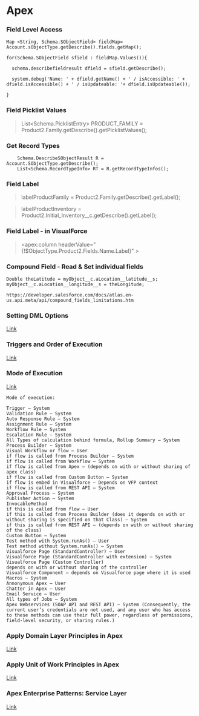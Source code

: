 # Apex

### Field Level Access
```
Map <String, Schema.SObjectField> fieldMap= Account.sObjectType.getDescribe().fields.getMap();

for(Schema.SObjectField sfield : fieldMap.Values()){

  schema.describefieldresult dfield = sfield.getDescribe();
  
  system.debug('Name: ' + dfield.getName() + ' / isAccessible: ' + dfield.isAccessible() + ' / isUpdateable: '+ dfield.isUpdateable());
	
}
```

### Field Picklist Values
> List<Schema.PicklistEntry> PRODUCT_FAMILY = Product2.Family.getDescribe().getPicklistValues();

### Get Record Types
```
	Schema.DescribeSObjectResult R = Account.SObjectType.getDescribe();
	List<Schema.RecordTypeInfo> RT = R.getRecordTypeInfos();
```

### Field Label
> labelProductFamily = Product2.Family.getDescribe().getLabel();

> labelProductInventory = Product2.Initial_Inventory__c.getDescribe().getLabel();

### Field Label - in VisualForce
><apex:column headerValue="{!$ObjectType.Product2.Fields.Name.Label}" >

### Compound Field - Read & Set individual fields
	Double theLatitude = myObject__c.aLocation__latitude__s;
	myObject__c.aLocation__longitude__s = theLongitude;

	https://developer.salesforce.com/docs/atlas.en-us.api.meta/api/compound_fields_limitations.htm

### Setting DML Options
[Link](https://developer.salesforce.com/docs/atlas.en-us.apexcode.meta/apexcode/langCon_apex_dml_database_dmloptions.htm)


### Triggers and Order of Execution
[Link](https://developer.salesforce.com/docs/atlas.en-us.apexcode.meta/apexcode/apex_triggers_order_of_execution.htm)

### Mode of Execution
[Link](https://www.biswajeetsamal.com/blog/system-mode-and-user-mode-in-salesforce/)
```
Mode of execution:

Trigger – System
Validation Rule – System
Auto Response Rule – System
Assignment Rule – System
Workflow Rule – System
Escalation Rule – System
All Types of calculation behind formula, Rollup Summary – System
Process Builder – System
Visual Workflow or flow – User
if flow is called from Process Builder – System
if flow is called from Workflow – System
if flow is called from Apex – (depends on with or without sharing of apex class)
if flow is called from Custom Button – System
if flow is embed in Visualforce – Depends on VFP context
if flow is called from REST API – System
Approval Process – System
Publisher Action – System
InvocableMethod
if this is called from flow – User
if this is called from Process Builder (does it depends on with or without sharing is specified on that Class) – System
if this is called from REST API – (depends on with or without sharing of the class)
Custom Button – System
Test method with System.runAs() – User
Test method without System.runAs() – System
Visualforce Page (StandardController) – User
Visualforce Page (StandardController with extension) – System
Visualforce Page (Custom Controller)
depends on with or without sharing of the controller
Visualforce Component – depends on Visualforce page where it is used
Macros – System
Annonymous Apex – User
Chatter in Apex – User
Email Service – User
All types of Jobs – System
Apex Webservices (SOAP API and REST API) – System (Consequently, the current user’s credentials are not used, and any user who has access to these methods can use their full power, regardless of permissions, field-level security, or sharing rules.)
```

### Apply Domain Layer Principles in Apex
[Link](https://trailhead.salesforce.com/content/learn/modules/apex_patterns_dsl/apex_patterns_dsl_apply_dl_principles)

### Apply Unit of Work Principles in Apex
[Link](https://trailhead.salesforce.com/content/learn/modules/apex_patterns_sl/apex_patterns_sl_apply_uow_principles?trail_id=force_com_dev_advanced)

### Apex Enterprise Patterns: Service Layer
[Link](https://trailhead.salesforce.com/content/learn/modules/apex_patterns_sl)
